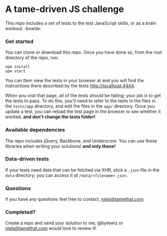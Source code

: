 
# A tame-driven JS challenge

This repo includes a set of tests to the test JavaScript skills, or as a brain workout. :bowtie:

### Get started
You can clone or download this repo. Once you have done so, from the root
directory of the repo, run:

    npm install
    npm start

You can then view the tests in your browser at and you will find the instructions there
described by the tests
[http://localhost:4444](http://localhost:4444).

When you visit that page, all of the tests should be failing; your job is to
get the tests to pass. To do this, you'll need to refer to the tests in the
files in the `tests/app` directory, and edit the files in the `app/` directory.
Once you update a test, you can reload the test page in the browser to see
whether it worked. **and don't change the tests folder!**

### Available dependencies

The repo includes jQuery, Backbone, and Underscore. You can use these
libraries when writing your solutions! **and only these!**

### Data-driven tests

If your tests need data that can be fetched via XHR, stick a `.json` file in
the `data` directory; you can access it at `/data/<filename>.json`.

### Questions

if you have any questions feel free to contact, niels@tamethat.com

### Completed?

Create a repo and send your solution to me, @bytewiz or niels@tamethat.com
would love to review it!
